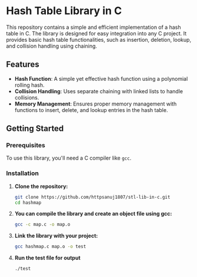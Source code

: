 # Hash Table Library in C

This repository contains a simple and efficient implementation of a hash table in C. The library is designed for easy integration into any C project. It provides basic hash table functionalities, such as insertion, deletion, lookup, and collision handling using chaining.

## Features

- **Hash Function**: A simple yet effective hash function using a polynomial rolling hash.
- **Collision Handling**: Uses separate chaining with linked lists to handle collisions.
- **Memory Management**: Ensures proper memory management with functions to insert, delete, and lookup entries in the hash table.

## Getting Started

### Prerequisites

To use this library, you'll need a C compiler like `gcc`.

### Installation

1. **Clone the repository:**

   ```bash
   git clone https://github.com/httpsanuj1807/stl-lib-in-c.git
   cd hashmap
2. **You can compile the library and create an object file using gcc:**

   ```bash
   gcc -c map.c -o map.o
3. **Link the library with your project:**

   ```bash
   gcc hashmap.c map.o -o test
4. **Run the test file for output**

   ```bash
   ./test
